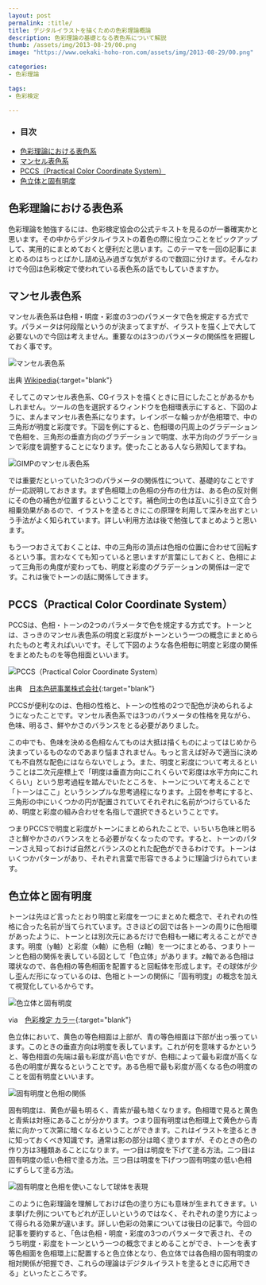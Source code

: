 ```yaml
---
layout: post
permalink: :title/
title: デジタルイラストを描くための色彩理論概論
description: 色彩理論の基礎となる表色系について解説
thumb: /assets/img/2013-08-29/00.png
image: "https://www.oekaki-hoho-ron.com/assets/img/2013-08-29/00.png"

categories:
- 色彩理論

tags:
- 色彩検定

---
```


- ### 目次
- [色彩理論における表色系](#色彩理論における表色系)
- [マンセル表色系](#マンセル表色系)
- [PCCS（Practical Color Coordinate System）](#pccspractical-color-coordinate-system)
- [色立体と固有明度](#色立体と固有明度)

## 色彩理論における表色系

色彩理論を勉強するには、色彩検定協会の公式テキストを見るのが一番確実かと思います。その中からデジタルイラストの着色の際に役立つことをピックアップして、実用的にまとめておくと便利だと思います。このテーマを一回の記事にまとめるのはちっとばかし詰め込み過ぎな気がするので数回に分けます。そんなわけで今回は色彩検定で使われている表色系の話でもしていきますか。

## マンセル表色系

マンセル表色系は色相・明度・彩度の3つのパラメータで色を規定する方式です。パラメータは何段階というのが決まってますが、イラストを描く上で大して必要ないので今回は考えません。重要なのは3つのパラメータの関係性を把握しておく事です。

![マンセル表色系](/assets/img/2013-08-29/01.png)

<span>出典 [Wikipedia](http://ja.wikipedia.org/wiki/%E3%83%9E%E3%83%B3%E3%82%BB%E3%83%AB%E3%83%BB%E3%82%AB%E3%83%A9%E3%83%BC%E3%83%BB%E3%82%B7%E3%82%B9%E3%83%86%E3%83%A0){:target="blank"}</span>

そしてこのマンセル表色系、CGイラストを描くときに目にしたことがあるかもしれません。ツールの色を選択するウィンドウを色相環表示にすると、下図のように、まんまマンセル表色系になります。レインボーな輪っかが色相環で、中の三角形が明度と彩度です。下図を例にすると、色相環の円周上のグラデーションで色相を、三角形の垂直方向のグラデーションで明度、水平方向のグラデーションで彩度を調整することになります。使ったことある人なら熟知してますね。

![GIMPのマンセル表色系](/assets/img/2013-08-29/02.png)

では重要だといっていた3つのパラメータの関係性について、基礎的なことですが一応説明しておきます。まず色相環上の色相の分布の仕方は、ある色の反対側にその色の補色が位置するということです。補色同士の色は互いに引き立て合う相乗効果があるので、イラストを塗るときにこの原理を利用して深みを出すという手法がよく知られています。詳しい利用方法は後で勉強してまとめようと思います。

もう一つおさえておくことは、中の三角形の頂点は色相の位置に合わせて回転するという事。言わなくても知っていると思いますが言葉にしておくと、色相によって三角形の角度が変わっても、明度と彩度のグラデーションの関係は一定です。これは後でトーンの話に関係してきます。

## PCCS（Practical Color Coordinate System）

PCCSは、色相・トーンの2つのパラメータで色を規定する方式です。トーンとは、さっきのマンセル表色系の明度と彩度がトーンという一つの概念にまとめられたものと考えればいいです。そして下図のような各色相毎に明度と彩度の関係をまとめたものを等色相面といいます。

![PCCS（Practical Color Coordinate System）](/assets/img/2013-08-29/03.png)

<span>出典　[日本色研事業株式会社](http://www.sikiken.co.jp/pccs/pccs04.html){:target="blank"}</span>

PCCSが便利なのは、色相の性格と、トーンの性格の2つで配色が決められるようになったことです。マンセル表色系では3つのパラメータの性格を見ながら、色味、明るさ、鮮やかさのバランスをとる必要がありました。

この中でも、色味を決める色相なんてものは大抵は描くものによってはじめから決まっているものなのであまり悩まされません。もっと言えば好みで適当に決めても不自然な配色にはならないでしょう。また、明度と彩度について考えるということは二次元座標上で「明度は垂直方向にこれくらいで彩度は水平方向にこれくらい」という思考過程を踏んでいたところを、トーンについて考えることで「トーンはここ」というシンプルな思考過程になります。上図を参考にすると、三角形の中にいくつかの円が配置されていてそれぞれに名前がつけらているため、明度と彩度の組み合わせを名指しで選択できるということです。

つまりPCCSで明度と彩度がトーンにまとめられたことで、いちいち色味と明るさと鮮やかさのバランスをとる必要がなくなったのです。すると、トーンのパターンさえ知っておけば自然とバランスのとれた配色ができるわけです。トーンはいくつかパターンがあり、それぞれ言葉で形容できるように理論づけられています。

## 色立体と固有明度

トーンは先ほど言ったとおり明度と彩度を一つにまとめた概念で、それぞれの性格に合った名前が当てられています。さきほどの図では各トーンの周りに色相環があったように、トーンとは別次元にあるだけで色相も一緒に考えることができます。明度（y軸）と彩度（x軸）に色相（z軸）を一つにまとめる、つまりトーンと色相の関係を表している図として「色立体」があります。z軸である色相は環状なので、各色相の等色相面を配置すると回転体を形成します。その球体が少し歪んだ形になっているのは、色相とトーンの関係に「固有明度」の概念を加えて視覚化しているからです。

![色立体と固有明度](/assets/img/2013-08-29/04.png)

<span>via　[色彩検定 カラー](http://www.color-charites.com/2-7.html){:target="blank"}</span>

色立体において、黄色の等色相面は上部が、青の等色相面は下部が出っ張っています。このときの垂直方向は明度を表しています。これが何を意味するかというと、等色相面の先端は最も彩度が高い色ですが、色相によって最も彩度が高くなる色の明度が異なるということです。ある色相で最も彩度が高くなる色の明度のことを固有明度といいます。

![固有明度と色相の関係](/assets/img/2013-08-29/05.png)

固有明度は、黄色が最も明るく、青紫が最も暗くなります。色相環で見ると黄色と青紫は対極にあることが分かります。つまり固有明度は色相環上で黄色から青紫に向かって次第に暗くなるということができます。これはイラストを塗るときに知っておくべき知識です。通常は影の部分は暗く塗りますが、そのときの色の作り方は3種類あることになります。一つ目は明度を下げて塗る方法。二つ目は固有明度の低い色相で塗る方法。三つ目は明度を下げつつ固有明度の低い色相にずらして塗る方法。

![固有明度と色相を使いこなして球体を表現](/assets/img/2013-08-29/06.png)

このように色彩理論を理解しておけば色の塗り方にも意味が生まれてきます。いま挙げた例についてもどれが正しいというのではなく、それぞれの塗り方によって得られる効果が違います。詳しい色彩の効果については後日の記事で。今回の記事を要約すると、「色は色相・明度・彩度の3つのパラメータで表され、そのうち明度・彩度をトーンという一つの概念でまとめることができ、トーンを表す等色相面を色相環上に配置すると色立体となり、色立体では各色相の固有明度の相対関係が把握でき、これらの理論はデジタルイラストを塗るときに応用できる」といったところです。
